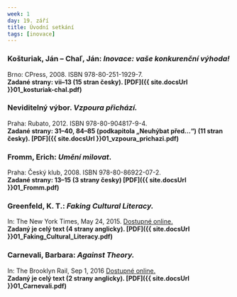 ```yaml
---
week: 1
day: 19. září
title: Úvodní setkání
tags: [inovace]
---
```

### Košturiak, Ján – Chaľ, Ján: _Inovace: vaše konkurenční výhoda!_  

Brno: CPress, 2008\. ISBN 978-80-251-1929-7\.  
**Zadané strany: vii–13 (15 stran česky). [PDF]({{ site.docsUrl }}01_kosturiak-chal.pdf)**

### Neviditelný výbor. _Vzpoura přichází._  

Praha: Rubato, 2012\. ISBN 978-80-904817-9-4\.  
**Zadané strany: 31–40, 84–85 (podkapitola „Neuhýbat před…“) (11 stran česky). [PDF]({{ site.docsUrl }}01_vzpoura_prichazi.pdf)**

### Fromm, Erich: _Umění milovat_.  

Praha: Český klub, 2008\. ISBN 978-80-86922-07-2.  
**Zadané strany: 13–15 (3 strany česky) [PDF]({{ site.docsUrl }}01_Fromm.pdf)**

### Greenfeld, K. T.: _Faking Cultural Literacy._  

In: The New York Times, May 24, 2015\. [Dostupné online.](http://www.nytimes.com/2014/05/25/opinion/sunday/faking-cultural-literacy.html)  
**Zadaný je celý text (4 strany anglicky). [PDF]({{ site.docsUrl }}01_Faking_Cultural_Literacy.pdf)**

### Carnevali, Barbara: _Against Theory._  

In: The Brooklyn Rail, Sep 1, 2016 [Dostupné online.](http://www.brooklynrail.org/2016/09/criticspage/against-theory)  
**Zadaný je celý text (2 strany anglicky). [PDF]({{ site.docsUrl }}01_Carnevali.pdf)**
